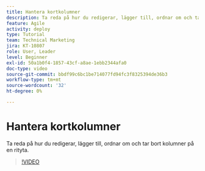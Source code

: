 ```yaml
---
title: Hantera kortkolumner
description: Ta reda på hur du redigerar, lägger till, ordnar om och tar bort kolumner på en rityta.
feature: Agile
activity: deploy
type: Tutorial
team: Technical Marketing
jira: KT-10807
role: User, Leader
level: Beginner
exl-id: 50a1b0f4-1857-43cf-a8ae-1ebb2344afa0
doc-type: video
source-git-commit: bbdf99c6bc1be714077fd94fc3f8325394de36b3
workflow-type: tm+mt
source-wordcount: '32'
ht-degree: 0%

---
```


# Hantera kortkolumner

Ta reda på hur du redigerar, lägger till, ordnar om och tar bort kolumner på en rityta.

>[!VIDEO](https://video.tv.adobe.com/v/3428959/?quality=12&learn=on&enablevpops=1&captions=swe)
